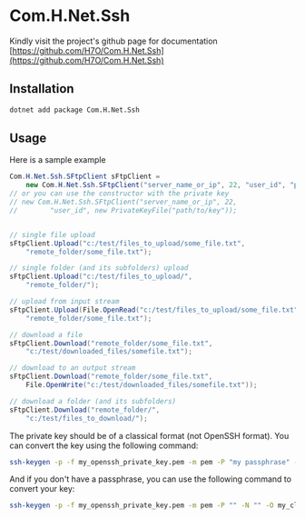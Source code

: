 # Com.H.Net.Ssh
Kindly visit the project's github page for documentation [https://github.com/H7O/Com.H.Net.Ssh](https://github.com/H7O/Com.H.Net.Ssh)

## Installation
```bash
dotnet add package Com.H.Net.Ssh
```

## Usage
Here is a sample example
```c#
Com.H.Net.Ssh.SFtpClient sFtpClient = 
    new Com.H.Net.Ssh.SFtpClient("server_name_or_ip", 22, "user_id", "pwd");
// or you can use the constructor with the private key
// new Com.H.Net.Ssh.SFtpClient("server_name_or_ip", 22, 
//        "user_id", new PrivateKeyFile("path/to/key"));


// single file upload
sFtpClient.Upload("c:/test/files_to_upload/some_file.txt", 
    "remote_folder/some_file.txt");

// single folder (and its subfolders) upload
sFtpClient.Upload("c:/test/files_to_upload/",
    "remote_folder/");

// upload from input stream
sFtpClient.Upload(File.OpenRead("c:/test/files_to_upload/some_file.txt"),
    "remote_folder/some_file.txt");

// download a file
sFtpClient.Download("remote_folder/some_file.txt", 
    "c:/test/downloaded_files/somefile.txt");

// download to an output stream
sFtpClient.Download("remote_folder/some_file.txt", 
    File.OpenWrite("c:/test/downloaded_files/somefile.txt"));

// download a folder (and its subfolders)
sFtpClient.Download("remote_folder/", 
    "c:/test/files_to_download/");
```

The private key should be of a classical format (not OpenSSH format). You can convert the key using the following command:
```bash
ssh-keygen -p -f my_openssh_private_key.pem -m pem -P "my passphrase" -N "my passphrase" -O my_classic_private_key.pem
```

And if you don't have a passphrase, you can use the following command to convert your key:
```bash
ssh-keygen -p -f my_openssh_private_key.pem -m pem -P "" -N "" -O my_classic_private_key.pem
```